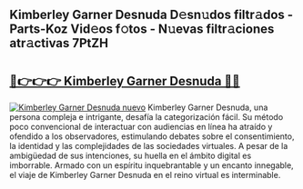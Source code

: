 ## Kimberley Garner Desnuda D𝚎sn𝚞dos filtr𝚊dos - Parts-Koz Vid𝚎os f𝚘tos - N𝚞evas filtr𝚊ciones atr𝚊ctivas 7PtZH

# <h2><a href="http://mbcfk8.tromn.icu/?c=Kimberley+Garner+Desnuda">🔗👉👉👉 Kimberley Garner Desnuda 🔗🔗</a></h2>

[![Kimberley Garner Desnuda nuevo](https://i.imgur.com/pEAQMta.gif)](http://mbcfk8.tromn.icu/?c=Kimberley+Garner+Desnuda)
Kimberley Garner Desnuda, una persona compleja e intrigante, desafía la categorización fácil. Su método poco convencional de interactuar con audiencias en línea ha atraído y ofendido a los observadores, estimulando debates sobre el consentimiento, la identidad y las complejidades de las sociedades virtuales. A pesar de la ambigüedad de sus intenciones, su huella en el ámbito digital es imborrable. Armado con un espíritu inquebrantable y un encanto innegable, el viaje de Kimberley Garner Desnuda en el reino virtual es interminable.
